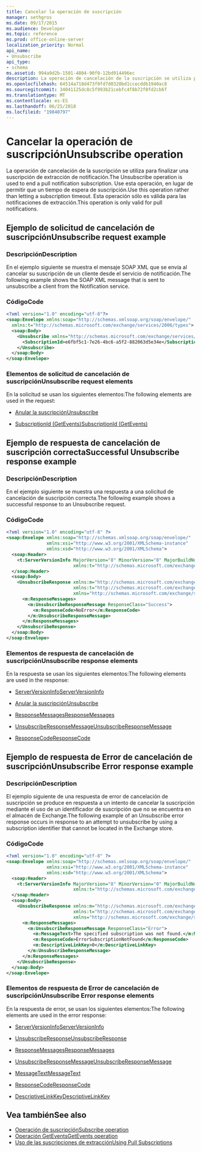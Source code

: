 ```yaml
---
title: Cancelar la operación de suscripción
manager: sethgros
ms.date: 09/17/2015
ms.audience: Developer
ms.topic: reference
ms.prod: office-online-server
localization_priority: Normal
api_name:
- Unsubscribe
api_type:
- schema
ms.assetid: 994a9d2b-1501-4804-90f0-12bd914496ec
description: La operación de cancelación de la suscripción se utiliza para finalizar una suscripción de extracción de notificación. Use esta operación, en lugar de permitir que un tiempo de espera de suscripción. Esta operación sólo es válida para las notificaciones de extracción.
ms.openlocfilehash: 64514a718d473f0fd7d0320bd1ccecddb1940ac8
ms.sourcegitcommit: 34041125dc8c5f993b21cebfc4f8b72f0fd2cb6f
ms.translationtype: MT
ms.contentlocale: es-ES
ms.lasthandoff: 06/25/2018
ms.locfileid: "19840797"
---
```

# <a name="unsubscribe-operation"></a><span data-ttu-id="84c4c-105">Cancelar la operación de suscripción</span><span class="sxs-lookup"><span data-stu-id="84c4c-105">Unsubscribe operation</span></span>

<span data-ttu-id="84c4c-106">La operación de cancelación de la suscripción se utiliza para finalizar una suscripción de extracción de notificación.</span><span class="sxs-lookup"><span data-stu-id="84c4c-106">The Unsubscribe operation is used to end a pull notification subscription.</span></span> <span data-ttu-id="84c4c-107">Use esta operación, en lugar de permitir que un tiempo de espera de suscripción.</span><span class="sxs-lookup"><span data-stu-id="84c4c-107">Use this operation rather than letting a subscription timeout.</span></span> <span data-ttu-id="84c4c-108">Esta operación sólo es válida para las notificaciones de extracción.</span><span class="sxs-lookup"><span data-stu-id="84c4c-108">This operation is only valid for pull notifications.</span></span>
  
## <a name="unsubscribe-request-example"></a><span data-ttu-id="84c4c-109">Ejemplo de solicitud de cancelación de suscripción</span><span class="sxs-lookup"><span data-stu-id="84c4c-109">Unsubscribe request example</span></span>

### <a name="description"></a><span data-ttu-id="84c4c-110">Descripción</span><span class="sxs-lookup"><span data-stu-id="84c4c-110">Description</span></span>

<span data-ttu-id="84c4c-111">En el ejemplo siguiente se muestra el mensaje SOAP XML que se envía al cancelar su suscripción de un cliente desde el servicio de notificación.</span><span class="sxs-lookup"><span data-stu-id="84c4c-111">The following example shows the SOAP XML message that is sent to unsubscribe a client from the Notification service.</span></span>
  
### <a name="code"></a><span data-ttu-id="84c4c-112">Código</span><span class="sxs-lookup"><span data-stu-id="84c4c-112">Code</span></span>

```XML
<?xml version="1.0" encoding="utf-8"?>
<soap:Envelope xmlns:soap="http://schemas.xmlsoap.org/soap/envelope/"
  xmlns:t="http://schemas.microsoft.com/exchange/services/2006/types">
  <soap:Body>
    <Unsubscribe xmlns="http://schemas.microsoft.com/exchange/services/2006/messages">
      <SubscriptionId>e6fbf5c1-7e26-4bc6-a5f2-882063d5e34e</SubscriptionId>  
    </Unsubscribe>
  </soap:Body>
</soap:Envelope>
```

### <a name="unsubscribe-request-elements"></a><span data-ttu-id="84c4c-113">Elementos de solicitud de cancelación de suscripción</span><span class="sxs-lookup"><span data-stu-id="84c4c-113">Unsubscribe request elements</span></span>

<span data-ttu-id="84c4c-114">En la solicitud se usan los siguientes elementos:</span><span class="sxs-lookup"><span data-stu-id="84c4c-114">The following elements are used in the request:</span></span>
  
- [<span data-ttu-id="84c4c-115">Anular la suscripción</span><span class="sxs-lookup"><span data-stu-id="84c4c-115">Unsubscribe</span></span>](unsubscribe.md)
    
- [<span data-ttu-id="84c4c-116">SubscriptionId (GetEvents)</span><span class="sxs-lookup"><span data-stu-id="84c4c-116">SubscriptionId (GetEvents)</span></span>](subscriptionid-getevents.md)
    
## <a name="successful-unsubscribe-response-example"></a><span data-ttu-id="84c4c-117">Ejemplo de respuesta de cancelación de suscripción correcta</span><span class="sxs-lookup"><span data-stu-id="84c4c-117">Successful Unsubscribe response example</span></span>

### <a name="description"></a><span data-ttu-id="84c4c-118">Descripción</span><span class="sxs-lookup"><span data-stu-id="84c4c-118">Description</span></span>

<span data-ttu-id="84c4c-119">En el ejemplo siguiente se muestra una respuesta a una solicitud de cancelación de suscripción correcta.</span><span class="sxs-lookup"><span data-stu-id="84c4c-119">The following example shows a successful response to an Unsubscribe request.</span></span>
  
### <a name="code"></a><span data-ttu-id="84c4c-120">Código</span><span class="sxs-lookup"><span data-stu-id="84c4c-120">Code</span></span>

```xml
<?xml version="1.0" encoding="utf-8" ?>
<soap:Envelope xmlns:soap="http://schemas.xmlsoap.org/soap/envelope/" 
               xmlns:xsi="http://www.w3.org/2001/XMLSchema-instance" 
               xmlns:xsd="http://www.w3.org/2001/XMLSchema">
  <soap:Header>
    <t:ServerVersionInfo MajorVersion="8" MinorVersion="0" MajorBuildNumber="628" MinorBuildNumber="0" 
                         xmlns:t="http://schemas.microsoft.com/exchange/services/2006/types" />
  </soap:Header>
  <soap:Body>
    <UnsubscribeResponse xmlns:m="http://schemas.microsoft.com/exchange/services/2006/messages" 
                         xmlns:t="http://schemas.microsoft.com/exchange/services/2006/types" 
                         xmlns="http://schemas.microsoft.com/exchange/services/2006/messages">
      <m:ResponseMessages>
        <m:UnsubscribeResponseMessage ResponseClass="Success">
          <m:ResponseCode>NoError</m:ResponseCode>
        </m:UnsubscribeResponseMessage>
      </m:ResponseMessages>
    </UnsubscribeResponse>
  </soap:Body>
</soap:Envelope>
```

### <a name="unsubscribe-response-elements"></a><span data-ttu-id="84c4c-121">Elementos de respuesta de cancelación de suscripción</span><span class="sxs-lookup"><span data-stu-id="84c4c-121">Unsubscribe response elements</span></span>

<span data-ttu-id="84c4c-122">En la respuesta se usan los siguientes elementos:</span><span class="sxs-lookup"><span data-stu-id="84c4c-122">The following elements are used in the response:</span></span>
  
- [<span data-ttu-id="84c4c-123">ServerVersionInfo</span><span class="sxs-lookup"><span data-stu-id="84c4c-123">ServerVersionInfo</span></span>](serverversioninfo.md)
    
- [<span data-ttu-id="84c4c-124">Anular la suscripción</span><span class="sxs-lookup"><span data-stu-id="84c4c-124">Unsubscribe</span></span>](unsubscribe.md)
    
- [<span data-ttu-id="84c4c-125">ResponseMessages</span><span class="sxs-lookup"><span data-stu-id="84c4c-125">ResponseMessages</span></span>](responsemessages.md)
    
- [<span data-ttu-id="84c4c-126">UnsubscribeResponseMessage</span><span class="sxs-lookup"><span data-stu-id="84c4c-126">UnsubscribeResponseMessage</span></span>](unsubscriberesponsemessage.md)
    
- [<span data-ttu-id="84c4c-127">ResponseCode</span><span class="sxs-lookup"><span data-stu-id="84c4c-127">ResponseCode</span></span>](responsecode.md)
    
## <a name="unsubscribe-error-response-example"></a><span data-ttu-id="84c4c-128">Ejemplo de respuesta de Error de cancelación de suscripción</span><span class="sxs-lookup"><span data-stu-id="84c4c-128">Unsubscribe Error response example</span></span>

### <a name="description"></a><span data-ttu-id="84c4c-129">Descripción</span><span class="sxs-lookup"><span data-stu-id="84c4c-129">Description</span></span>

<span data-ttu-id="84c4c-130">El ejemplo siguiente de una respuesta de error de cancelación de suscripción se produce en respuesta a un intento de cancelar la suscripción mediante el uso de un identificador de suscripción que no se encuentra en el almacén de Exchange.</span><span class="sxs-lookup"><span data-stu-id="84c4c-130">The following example of an Unsubscribe error response occurs in response to an attempt to unsubscribe by using a subscription identifier that cannot be located in the Exchange store.</span></span>
  
### <a name="code"></a><span data-ttu-id="84c4c-131">Código</span><span class="sxs-lookup"><span data-stu-id="84c4c-131">Code</span></span>

```XML
<?xml version="1.0" encoding="utf-8" ?>
<soap:Envelope xmlns:soap="http://schemas.xmlsoap.org/soap/envelope/" 
               xmlns:xsi="http://www.w3.org/2001/XMLSchema-instance" 
               xmlns:xsd="http://www.w3.org/2001/XMLSchema">
  <soap:Header>
    <t:ServerVersionInfo MajorVersion="8" MinorVersion="0" MajorBuildNumber="628" MinorBuildNumber="0" 
                         xmlns:t="http://schemas.microsoft.com/exchange/services/2006/types" />
  </soap:Header>
  <soap:Body>
    <UnsubscribeResponse xmlns:m="http://schemas.microsoft.com/exchange/services/2006/messages" 
                         xmlns:t="http://schemas.microsoft.com/exchange/services/2006/types" 
                         xmlns="http://schemas.microsoft.com/exchange/services/2006/messages">
      <m:ResponseMessages>
        <m:UnsubscribeResponseMessage ResponseClass="Error">
          <m:MessageText>The specified subscription was not found.</m:MessageText>
          <m:ResponseCode>ErrorSubscriptionNotFound</m:ResponseCode>
          <m:DescriptiveLinkKey>0</m:DescriptiveLinkKey>
        </m:UnsubscribeResponseMessage>
      </m:ResponseMessages>
    </UnsubscribeResponse>
  </soap:Body>
</soap:Envelope>
```

### <a name="unsubscribe-error-response-elements"></a><span data-ttu-id="84c4c-132">Elementos de respuesta de Error de cancelación de suscripción</span><span class="sxs-lookup"><span data-stu-id="84c4c-132">Unsubscribe Error response elements</span></span>

<span data-ttu-id="84c4c-133">En la respuesta de error, se usan los siguientes elementos:</span><span class="sxs-lookup"><span data-stu-id="84c4c-133">The following elements are used in the error response:</span></span>
  
- [<span data-ttu-id="84c4c-134">ServerVersionInfo</span><span class="sxs-lookup"><span data-stu-id="84c4c-134">ServerVersionInfo</span></span>](serverversioninfo.md)
    
- [<span data-ttu-id="84c4c-135">UnsubscribeResponse</span><span class="sxs-lookup"><span data-stu-id="84c4c-135">UnsubscribeResponse</span></span>](unsubscriberesponse.md)
    
- [<span data-ttu-id="84c4c-136">ResponseMessages</span><span class="sxs-lookup"><span data-stu-id="84c4c-136">ResponseMessages</span></span>](responsemessages.md)
    
- [<span data-ttu-id="84c4c-137">UnsubscribeResponseMessage</span><span class="sxs-lookup"><span data-stu-id="84c4c-137">UnsubscribeResponseMessage</span></span>](unsubscriberesponsemessage.md)
    
- [<span data-ttu-id="84c4c-138">MessageText</span><span class="sxs-lookup"><span data-stu-id="84c4c-138">MessageText</span></span>](messagetext.md)
    
- [<span data-ttu-id="84c4c-139">ResponseCode</span><span class="sxs-lookup"><span data-stu-id="84c4c-139">ResponseCode</span></span>](responsecode.md)
    
- [<span data-ttu-id="84c4c-140">DescriptiveLinkKey</span><span class="sxs-lookup"><span data-stu-id="84c4c-140">DescriptiveLinkKey</span></span>](descriptivelinkkey.md)
    
## <a name="see-also"></a><span data-ttu-id="84c4c-141">Vea también</span><span class="sxs-lookup"><span data-stu-id="84c4c-141">See also</span></span>

- [<span data-ttu-id="84c4c-142">Operación de suscripción</span><span class="sxs-lookup"><span data-stu-id="84c4c-142">Subscribe operation</span></span>](subscribe-operation.md)
- [<span data-ttu-id="84c4c-143">Operación GetEvents</span><span class="sxs-lookup"><span data-stu-id="84c4c-143">GetEvents operation</span></span>](getevents-operation.md)
- [<span data-ttu-id="84c4c-144">Uso de las suscripciones de extracción</span><span class="sxs-lookup"><span data-stu-id="84c4c-144">Using Pull Subscriptions</span></span>](http://msdn.microsoft.com/library/f956bc0e-2b25-4613-966b-54c65456897c%28Office.15%29.aspx)

